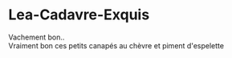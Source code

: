 # Lea-Cadavre-Exquis

Vachement bon..  
Vraiment bon ces petits canapés au chèvre et piment d'espelette